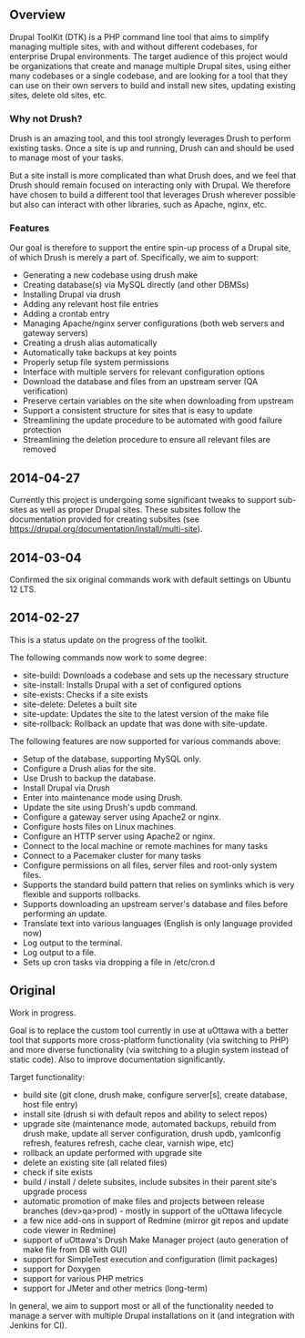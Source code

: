 ## Overview

Drupal ToolKit (DTK) is a PHP command line tool that aims to simplify managing
multiple sites, with and without different codebases, for enterprise Drupal 
environments. The target audience of this project would be organizations that
create and manage multiple Drupal sites, using either many codebases or a 
single codebase, and are looking for a tool that they can use on their own
servers to build and install new sites, updating existing sites, delete old 
sites, etc.

### Why not Drush?

Drush is an amazing tool, and this tool strongly leverages Drush to perform
existing tasks. Once a site is up and running, Drush can and should be used
to manage most of your tasks.

But a site install is more complicated than what Drush does, and we feel that
Drush should remain focused on interacting only with Drupal. We therefore have
chosen to build a different tool that leverages Drush wherever possible but
also can interact with other libraries, such as Apache, nginx, etc.

### Features

Our goal is therefore to support the entire spin-up process of a Drupal site, of
which Drush is merely a part of. Specifically, we aim to support:

- Generating a new codebase using drush make
- Creating database(s) via MySQL directly (and other DBMSs)
- Installing Drupal via drush
- Adding any relevant host file entries
- Adding a crontab entry
- Managing Apache/nginx server configurations (both web servers and gateway 
  servers)
- Creating a drush alias automatically
- Automatically take backups at key points
- Properly setup file system permissions
- Interface with multiple servers for relevant configuration options
- Download the database and files from an upstream server (QA verification)
- Preserve certain variables on the site when downloading from upstream
- Support a consistent structure for sites that is easy to update
- Streamlining the update procedure to be automated with good failure protection
- Streamlining the deletion procedure to ensure all relevant files are removed

## 2014-04-27

Currently this project is undergoing some significant tweaks to support
sub-sites as well as proper Drupal sites. These subsites follow the 
documentation provided for creating subsites (see 
https://drupal.org/documentation/install/multi-site).

## 2014-03-04

Confirmed the six original commands work with default settings on
Ubuntu 12 LTS.

## 2014-02-27

This is a status update on the progress of the toolkit.

The following commands now work to some degree:
- site-build: Downloads a codebase and sets up the necessary structure
- site-install: Installs Drupal with a set of configured options
- site-exists: Checks if a site exists
- site-delete: Deletes a built site
- site-update: Updates the site to the latest version of the make file
- site-rollback: Rollback an update that was done with site-update.

The following features are now supported for various commands above:
- Setup of the database, supporting MySQL only.
- Configure a Drush alias for the site.
- Use Drush to backup the database.
- Install Drupal via Drush
- Enter into maintenance mode using Drush.
- Update the site using Drush's updb command.
- Configure a gateway server using Apache2 or nginx.
- Configure hosts files on Linux machines.
- Configure an HTTP server using Apache2 or nginx.
- Connect to the local machine or remote machines for many tasks
- Connect to a Pacemaker cluster for many tasks
- Configure permissions on all files, server files and root-only system files.
- Supports the standard build pattern that relies on symlinks which is very
  flexible and supports rollbacks.
- Supports downloading an upstream server's database and files before performing
  an update.
- Translate text into various languages (English is only language provided now)
- Log output to the terminal.
- Log output to a file.
- Sets up cron tasks via dropping a file in /etc/cron.d

## Original

Work in progress.

Goal is to replace the custom tool currently in use at uOttawa with a better tool that supports more cross-platform functionality (via switching to PHP) and more diverse functionality (via switching to a plugin system instead of static code). Also to improve documentation significantly.

Target functionality:
- build site (git clone, drush make, configure server[s], create database, host file entry)
- install site (drush si with default repos and ability to select repos)
- upgrade site (maintenance mode, automated backups, rebuild from drush make, update all server configuration, drush updb, yamlconfig refresh, features refresh, cache clear, varnish wipe, etc)
- rollback an update performed with upgrade site
- delete an existing site (all related files)
- check if site exists
- build / install / delete subsites, include subsites in their parent site's upgrade process
- automatic promotion of make files and projects between release branches (dev>qa>prod) - mostly in support of the uOttawa lifecycle
- a few nice add-ons in support of Redmine (mirror git repos and update code viewer in Redmine)
- support of uOttawa's Drush Make Manager project (auto generation of make file from DB with GUI)
- support for SimpleTest execution and configuration (limit packages)
- support for Doxygen
- support for various PHP metrics 
- support for JMeter and other metrics (long-term)

In general, we aim to support most or all of the functionality needed to manage a server with multiple Drupal installations on it (and integration with Jenkins for CI).
